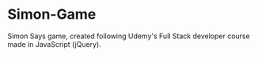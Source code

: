 # Simon-Game
Simon Says game, created following Udemy's Full Stack developer course made in JavaScript (jQuery).
